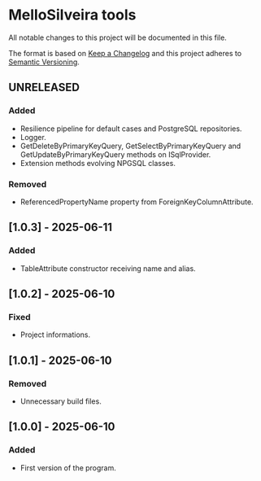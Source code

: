 # MelloSilveira tools
All notable changes to this project will be documented in this file.

The format is based on [Keep a Changelog](http://keepachangelog.com/en/1.0.0/)
and this project adheres to [Semantic Versioning](http://semver.org/spec/v2.0.0.html).

## UNRELEASED
### Added
- Resilience pipeline for default cases and PostgreSQL repositories.
- Logger.
- GetDeleteByPrimaryKeyQuery, GetSelectByPrimaryKeyQuery and GetUpdateByPrimaryKeyQuery methods on ISqlProvider.
- Extension methods evolving NPGSQL classes.
### Removed
- ReferencedPropertyName property from ForeignKeyColumnAttribute.

## [1.0.3] - 2025-06-11
### Added
- TableAttribute constructor receiving name and alias.

## [1.0.2] - 2025-06-10
### Fixed
- Project informations.

## [1.0.1] - 2025-06-10
### Removed
- Unnecessary build files.

## [1.0.0] - 2025-06-10
### Added
- First version of the program.